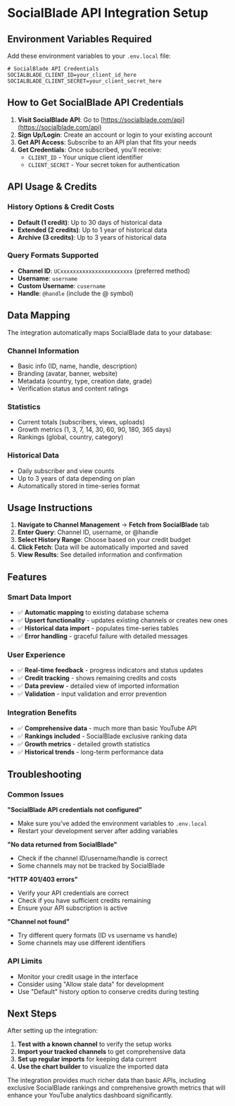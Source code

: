 # SocialBlade API Integration Setup

## Environment Variables Required

Add these environment variables to your `.env.local` file:

```env
# SocialBlade API Credentials
SOCIALBLADE_CLIENT_ID=your_client_id_here
SOCIALBLADE_CLIENT_SECRET=your_client_secret_here
```

## How to Get SocialBlade API Credentials

1. **Visit SocialBlade API**: Go to [https://socialblade.com/api](https://socialblade.com/api)
2. **Sign Up/Login**: Create an account or login to your existing account
3. **Get API Access**: Subscribe to an API plan that fits your needs
4. **Get Credentials**: Once subscribed, you'll receive:
   - `CLIENT_ID` - Your unique client identifier
   - `CLIENT_SECRET` - Your secret token for authentication

## API Usage & Credits

### History Options & Credit Costs
- **Default (1 credit)**: Up to 30 days of historical data
- **Extended (2 credits)**: Up to 1 year of historical data
- **Archive (3 credits)**: Up to 3 years of historical data

### Query Formats Supported
- **Channel ID**: `UCxxxxxxxxxxxxxxxxxxxxxxx` (preferred method)
- **Username**: `username`
- **Custom Username**: `cusername` 
- **Handle**: `@handle` (include the @ symbol)

## Data Mapping

The integration automatically maps SocialBlade data to your database:

### Channel Information
- Basic info (ID, name, handle, description)
- Branding (avatar, banner, website)
- Metadata (country, type, creation date, grade)
- Verification status and content ratings

### Statistics
- Current totals (subscribers, views, uploads)
- Growth metrics (1, 3, 7, 14, 30, 60, 90, 180, 365 days)
- Rankings (global, country, category)

### Historical Data
- Daily subscriber and view counts
- Up to 3 years of data depending on plan
- Automatically stored in time-series format

## Usage Instructions

1. **Navigate to Channel Management** → **Fetch from SocialBlade** tab
2. **Enter Query**: Channel ID, username, or @handle
3. **Select History Range**: Choose based on your credit budget
4. **Click Fetch**: Data will be automatically imported and saved
5. **View Results**: See detailed information and confirmation

## Features

### Smart Data Import
- ✅ **Automatic mapping** to existing database schema
- ✅ **Upsert functionality** - updates existing channels or creates new ones
- ✅ **Historical data import** - populates time-series tables
- ✅ **Error handling** - graceful failure with detailed messages

### User Experience
- ✅ **Real-time feedback** - progress indicators and status updates
- ✅ **Credit tracking** - shows remaining credits and costs
- ✅ **Data preview** - detailed view of imported information
- ✅ **Validation** - input validation and error prevention

### Integration Benefits
- ✅ **Comprehensive data** - much more than basic YouTube API
- ✅ **Rankings included** - SocialBlade exclusive ranking data
- ✅ **Growth metrics** - detailed growth statistics
- ✅ **Historical trends** - long-term performance data

## Troubleshooting

### Common Issues

**"SocialBlade API credentials not configured"**
- Make sure you've added the environment variables to `.env.local`
- Restart your development server after adding variables

**"No data returned from SocialBlade"**
- Check if the channel ID/username/handle is correct
- Some channels may not be tracked by SocialBlade

**"HTTP 401/403 errors"**
- Verify your API credentials are correct
- Check if you have sufficient credits remaining
- Ensure your API subscription is active

**"Channel not found"**
- Try different query formats (ID vs username vs handle)
- Some channels may use different identifiers

### API Limits
- Monitor your credit usage in the interface
- Consider using "Allow stale data" for development
- Use "Default" history option to conserve credits during testing

## Next Steps

After setting up the integration:

1. **Test with a known channel** to verify the setup works
2. **Import your tracked channels** to get comprehensive data
3. **Set up regular imports** for keeping data current
4. **Use the chart builder** to visualize the imported data

The integration provides much richer data than basic APIs, including exclusive SocialBlade rankings and comprehensive growth metrics that will enhance your YouTube analytics dashboard significantly.


